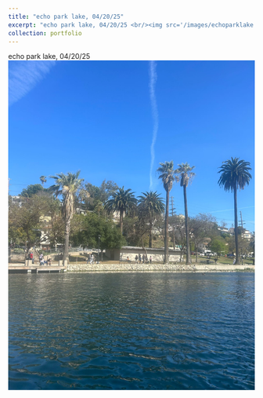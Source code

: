 ```yaml
---
title: "echo park lake, 04/20/25"
excerpt: "echo park lake, 04/20/25 <br/><img src='/images/echoparklake.jpeg'>"
collection: portfolio
---
```


echo park lake, 04/20/25 <br/><img src='/images/echoparklake.jpeg'>

